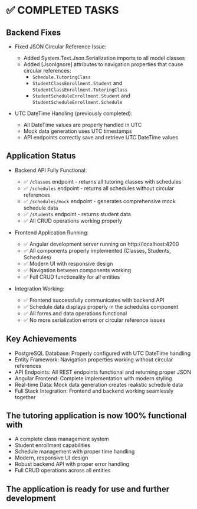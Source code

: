 # ✅ COMPLETED TASKS

## Backend Fixes

* Fixed JSON Circular Reference Issue:

  * Added System.Text.Json.Serialization imports to all model classes
  * Added [JsonIgnore] attributes to navigation properties that cause circular references:
    * `Schedule.TutoringClass`
    * ``StudentClassEnrollment.Student`` and ``StudentClassEnrollment.TutoringClass``
    * ``StudentScheduleEnrollment.Student`` and ``StudentScheduleEnrollment.Schedule``
* UTC DateTime Handling (previously completed):

  * All DateTime values are properly handled in UTC
  * Mock data generation uses UTC timestamps
  * API endpoints correctly save and retrieve UTC DateTime values

## Application Status

* Backend API Fully Functional:

  * ✅ ``/classes`` endpoint - returns all tutoring classes with schedules
  * ✅ ``/schedules`` endpoint - returns all schedules without circular references
  * ✅ ``/schedules/mock`` endpoint - generates comprehensive mock schedule data
  * ✅ ``/students`` endpoint - returns student data
  * ✅ All CRUD operations working properly

* Frontend Application Running:

  * ✅ Angular development server running on http://localhost:4200
  * ✅ All components properly implemented (Classes, Students, Schedules)
  * ✅ Modern UI with responsive design
  * ✅ Navigation between components working
  * ✅ Full CRUD functionality for all entities
* Integration Working:

  * ✅ Frontend successfully communicates with backend API
  * ✅ Schedule data displays properly in the schedules component
  * ✅ All forms and data operations functional
  * ✅ No more serialization errors or circular reference issues

## Key Achievements

* PostgreSQL Database: Properly configured with UTC DateTime handling
* Entity Framework: Navigation properties working without circular references
* API Endpoints: All REST endpoints functional and returning proper JSON
* Angular Frontend: Complete implementation with modern styling
* Real-time Data: Mock data generation creates realistic schedule data
* Full Stack Integration: Frontend and backend working seamlessly together

## The tutoring application is now 100% functional with

* A complete class management system
* Student enrollment capabilities
* Schedule management with proper time handling
* Modern, responsive UI design
* Robust backend API with proper error handling
* Full CRUD operations across all entities

## The application is ready for use and further development
